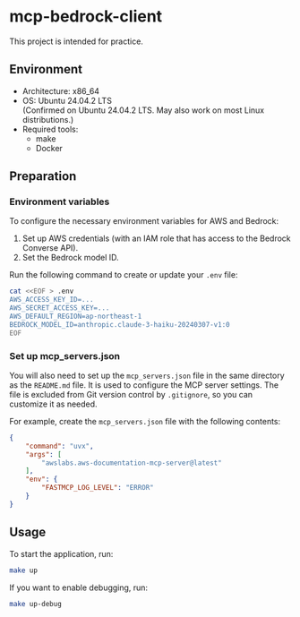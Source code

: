 # mcp-bedrock-client

This project is intended for practice.

## Environment

- Architecture: x86_64
- OS: Ubuntu 24.04.2 LTS  
  (Confirmed on Ubuntu 24.04.2 LTS. May also work on most Linux distributions.)
- Required tools:
  - make
  - Docker

## Preparation

### Environment variables
To configure the necessary environment variables for AWS and Bedrock:

1. Set up AWS credentials (with an IAM role that has access to the Bedrock Converse API).
2. Set the Bedrock model ID.

Run the following command to create or update your `.env` file:

```sh
cat <<EOF > .env
AWS_ACCESS_KEY_ID=...
AWS_SECRET_ACCESS_KEY=...
AWS_DEFAULT_REGION=ap-northeast-1
BEDROCK_MODEL_ID=anthropic.claude-3-haiku-20240307-v1:0
EOF
```

### Set up mcp_servers.json
You will also need to set up the `mcp_servers.json` file in the same directory as the `README.md` file. 
It is used to configure the MCP server settings.
The file is excluded from Git version control by `.gitignore`, so you can customize it as needed.

For example, create the `mcp_servers.json` file with the following contents:

```json
{
    "command": "uvx",
    "args": [
        "awslabs.aws-documentation-mcp-server@latest"
    ],
    "env": {
        "FASTMCP_LOG_LEVEL": "ERROR"
    }
}
```

## Usage
To start the application, run:

```sh
make up
```

If you want to enable debugging, run:

```sh
make up-debug
```
